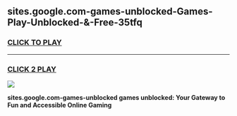 
## sites.google.com-games-unblocked-Games-Play-Unblocked-&-Free-35tfq
<h3>
<a href="https://premium76.site?title=sites.google.com-games-unblocked&ref=24A">CLICK TO PLAY</a></h3>
<hr>

<h3>
<a href="https://premium76.site?title=sites.google.com-games-unblocked&ref=24A">CLICK 2 PLAY</a>
  
</h3>

<a href="https://premium76.site?title=sites.google.com-games-unblocked&ref=24A"><img src="https://clearcache.store/games.png"></a>


**sites.google.com-games-unblocked games unblocked: Your Gateway to Fun and Accessible Online Gaming**
